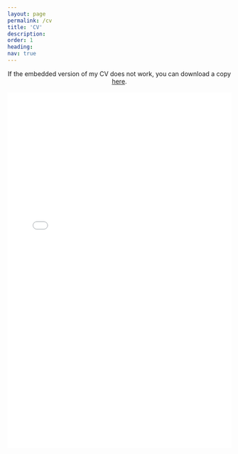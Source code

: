 ```yaml
---
layout: page
permalink: /cv
title: 'CV'
description:
order: 1
heading:
nav: true
---
```


<center>
If the embedded version of my CV does not work, you can download a copy <a href="/assets/pdf/Shaon Sikder AI Engineer.pdf" target="_blank">here</a>.
</center>

<br>

<center>
<object data="/assets/pdf/Shaon Sikder AI Engineer.pdf#view=FitH&pagemode=none" width="100%" height="800px" type="application/pdf">
    <embed src="/assets/pdf/Shaon Sikder AI Engineer.pdf#view=FitH&pagemode=none" width="100%" height="800px" type="application/pdf" />
</object>
</center>
